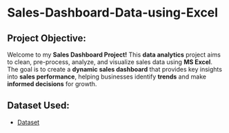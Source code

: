 # Sales-Dashboard-Data-using-Excel

## Project Objective:
Welcome to my **Sales Dashboard Project!** This **data analytics** project aims to clean, pre-process, analyze, and visualize sales data using **MS Excel**. The goal is to create a **dynamic sales dashboard** that provides key insights into **sales performance**, helping businesses identify **trends** and make **informed decisions** for growth.

## Dataset Used:
- <a href="https://github.com/sayaniketsaini24/Sales-Dashboard-Data-using-Excel/blob/main/salesdata.csv">Dataset</a>
